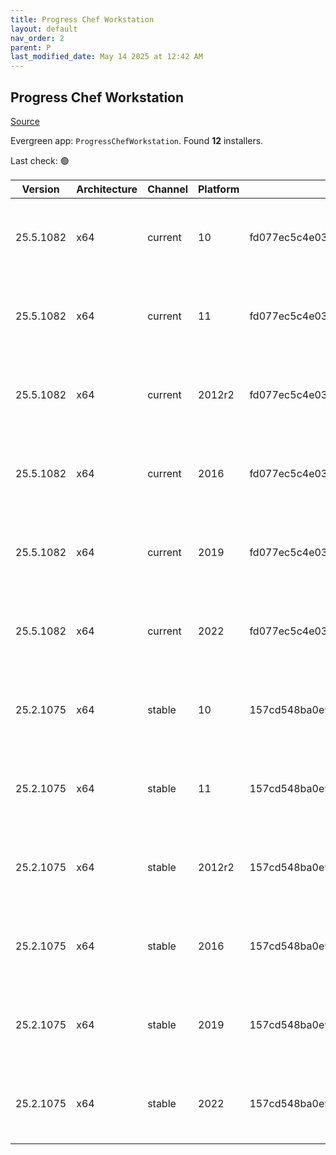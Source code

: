 ```yaml
---
title: Progress Chef Workstation
layout: default
nav_order: 2
parent: P
last_modified_date: May 14 2025 at 12:42 AM
---
```


## Progress Chef Workstation

[Source](https://www.chef.io/products/chef-workstation)

Evergreen app: `ProgressChefWorkstation`. Found **12** installers.

Last check: 🟢

| Version   | Architecture | Channel | Platform | Sha256                                                           | URI                                                                                                                                                                                                                                            |
| --------- | ------------ | ------- | -------- | ---------------------------------------------------------------- | ---------------------------------------------------------------------------------------------------------------------------------------------------------------------------------------------------------------------------------------------- |
| 25.5.1082 | x64          | current | 10       | fd077ec5c4e03fb51f5b9bf24dc0fa4cde0a00f7c5eb0fe5c35e423b041c2908 | [https://packages.chef.io/files/current/chef-workstation/25.5.1082/windows/8/chef-workstation-25.5.1082-1-x64.msi](https://packages.chef.io/files/current/chef-workstation/25.5.1082/windows/8/chef-workstation-25.5.1082-1-x64.msi)           |
| 25.5.1082 | x64          | current | 11       | fd077ec5c4e03fb51f5b9bf24dc0fa4cde0a00f7c5eb0fe5c35e423b041c2908 | [https://packages.chef.io/files/current/chef-workstation/25.5.1082/windows/8/chef-workstation-25.5.1082-1-x64.msi](https://packages.chef.io/files/current/chef-workstation/25.5.1082/windows/8/chef-workstation-25.5.1082-1-x64.msi)           |
| 25.5.1082 | x64          | current | 2012r2   | fd077ec5c4e03fb51f5b9bf24dc0fa4cde0a00f7c5eb0fe5c35e423b041c2908 | [https://packages.chef.io/files/current/chef-workstation/25.5.1082/windows/2012r2/chef-workstation-25.5.1082-1-x64.msi](https://packages.chef.io/files/current/chef-workstation/25.5.1082/windows/2012r2/chef-workstation-25.5.1082-1-x64.msi) |
| 25.5.1082 | x64          | current | 2016     | fd077ec5c4e03fb51f5b9bf24dc0fa4cde0a00f7c5eb0fe5c35e423b041c2908 | [https://packages.chef.io/files/current/chef-workstation/25.5.1082/windows/8/chef-workstation-25.5.1082-1-x64.msi](https://packages.chef.io/files/current/chef-workstation/25.5.1082/windows/8/chef-workstation-25.5.1082-1-x64.msi)           |
| 25.5.1082 | x64          | current | 2019     | fd077ec5c4e03fb51f5b9bf24dc0fa4cde0a00f7c5eb0fe5c35e423b041c2908 | [https://packages.chef.io/files/current/chef-workstation/25.5.1082/windows/8/chef-workstation-25.5.1082-1-x64.msi](https://packages.chef.io/files/current/chef-workstation/25.5.1082/windows/8/chef-workstation-25.5.1082-1-x64.msi)           |
| 25.5.1082 | x64          | current | 2022     | fd077ec5c4e03fb51f5b9bf24dc0fa4cde0a00f7c5eb0fe5c35e423b041c2908 | [https://packages.chef.io/files/current/chef-workstation/25.5.1082/windows/8/chef-workstation-25.5.1082-1-x64.msi](https://packages.chef.io/files/current/chef-workstation/25.5.1082/windows/8/chef-workstation-25.5.1082-1-x64.msi)           |
| 25.2.1075 | x64          | stable  | 10       | 157cd548ba0e92472eac92761ecc94a3b31753bcd5be82e6d732ef5d57a5910d | [https://packages.chef.io/files/stable/chef-workstation/25.2.1075/windows/8/chef-workstation-25.2.1075-1-x64.msi](https://packages.chef.io/files/stable/chef-workstation/25.2.1075/windows/8/chef-workstation-25.2.1075-1-x64.msi)             |
| 25.2.1075 | x64          | stable  | 11       | 157cd548ba0e92472eac92761ecc94a3b31753bcd5be82e6d732ef5d57a5910d | [https://packages.chef.io/files/stable/chef-workstation/25.2.1075/windows/11/chef-workstation-25.2.1075-1-x64.msi](https://packages.chef.io/files/stable/chef-workstation/25.2.1075/windows/11/chef-workstation-25.2.1075-1-x64.msi)           |
| 25.2.1075 | x64          | stable  | 2012r2   | 157cd548ba0e92472eac92761ecc94a3b31753bcd5be82e6d732ef5d57a5910d | [https://packages.chef.io/files/stable/chef-workstation/25.2.1075/windows/11/chef-workstation-25.2.1075-1-x64.msi](https://packages.chef.io/files/stable/chef-workstation/25.2.1075/windows/11/chef-workstation-25.2.1075-1-x64.msi)           |
| 25.2.1075 | x64          | stable  | 2016     | 157cd548ba0e92472eac92761ecc94a3b31753bcd5be82e6d732ef5d57a5910d | [https://packages.chef.io/files/stable/chef-workstation/25.2.1075/windows/11/chef-workstation-25.2.1075-1-x64.msi](https://packages.chef.io/files/stable/chef-workstation/25.2.1075/windows/11/chef-workstation-25.2.1075-1-x64.msi)           |
| 25.2.1075 | x64          | stable  | 2019     | 157cd548ba0e92472eac92761ecc94a3b31753bcd5be82e6d732ef5d57a5910d | [https://packages.chef.io/files/stable/chef-workstation/25.2.1075/windows/11/chef-workstation-25.2.1075-1-x64.msi](https://packages.chef.io/files/stable/chef-workstation/25.2.1075/windows/11/chef-workstation-25.2.1075-1-x64.msi)           |
| 25.2.1075 | x64          | stable  | 2022     | 157cd548ba0e92472eac92761ecc94a3b31753bcd5be82e6d732ef5d57a5910d | [https://packages.chef.io/files/stable/chef-workstation/25.2.1075/windows/2022/chef-workstation-25.2.1075-1-x64.msi](https://packages.chef.io/files/stable/chef-workstation/25.2.1075/windows/2022/chef-workstation-25.2.1075-1-x64.msi)       |
